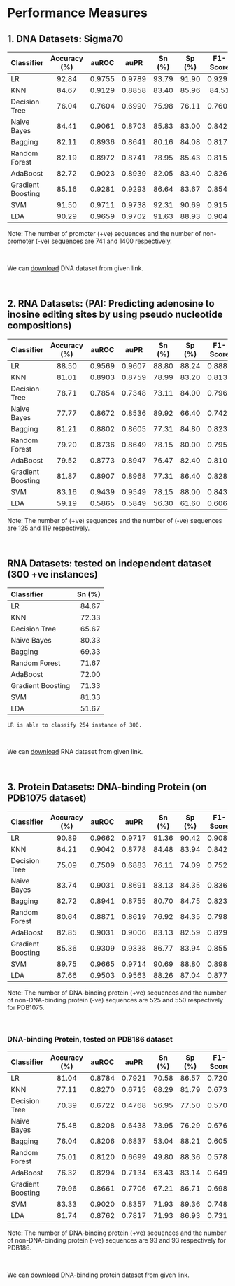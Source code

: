 # Performance Measures
## 1. DNA Datasets: Sigma70
| Classifier | Accuracy (%) |  auROC | auPR   | Sn (%) |  Sp (%)  | F1-Score |  MCC   |
| :---       | :---:        | :---:  |  :---: | :---:  | :---:    | :---:    | ---:  |
|LR |92.84|0.9755|0.9789|93.79|91.90|0.9293|0.8583|
|KNN|84.67|0.9129|0.8858|83.40|85.96|84.51|0.6954|
|Decision Tree|76.04|0.7604|0.6990|75.98|76.11|0.7601|0.5220|
|Naive Bayes|84.41|0.9061|0.8703|85.83|83.00|0.8420|0.6896|
|Bagging|82.11|0.8936|0.8641|80.16|84.08|0.8174|0.6439|
|Random Forest|82.19|0.8972|0.8741|78.95|85.43|0.8156|0.6466|
|AdaBoost|82.72|0.9023|0.8939|82.05|83.40|0.8264|0.6553|
|Gradient Boosting|85.16|0.9281|0.9293|86.64|83.67|0.8544|0.7050|
|SVM|91.50|0.9711|0.9738|92.31|90.69|0.9159|0.8306|
|LDA|90.29|0.9659|0.9702|91.63|88.93|0.9042|0.8067|

Note: The number of promoter (+ve) sequences and the number of non-promoter (-ve) sequences are 741 and 1400 respectively.

&nbsp;

We can [download](http://lin-group.cn/server/iPro70PseZNC/data.html) DNA dataset from given link.

&nbsp;

## 2. RNA Datasets: (PAI: Predicting adenosine to inosine editing sites by using pseudo nucleotide compositions)

| Classifier | Accuracy (%) |  auROC | auPR   | Sn (%) |  Sp (%)  | F1-Score |  MCC   |
| :---       | :---:        | :---:  |  :---: | :---:  | :---:    | :---:    | ---:  |
|LR|88.50|0.9569|0.9607|88.80|88.24|0.8886|0.7770|
|KNN|81.01|0.8903|0.8759|78.99|83.20|0.8134|0.6293|
|Decision Tree|78.71|0.7854|0.7348|73.11|84.00|0.7967|0.5938|
|Naive Bayes|77.77|0.8672|0.8536|89.92|66.40|0.7426|0.5861|
|Bagging|81.21|0.8802|0.8605|77.31|84.80|0.8233|0.6294|
|Random Forest|79.20|0.8736|0.8649|78.15|80.00|0.7959|0.5876|
|AdaBoost|79.52|0.8773|0.8947|76.47|82.40|0.8108|0.5961|
|Gradient Boosting|81.87|0.8907|0.8968|77.31|86.40|0.8289|0.6493|
|SVM|83.16|0.9439|0.9549|78.15|88.00|0.8433|0.6703|
|LDA|59.19|0.5865|0.5849|56.30|61.60|0.6063|0.1896|

Note: The number of (+ve) sequences and the number of (-ve) sequences are 125 and 119 respectively.

&nbsp;

## RNA Datasets: tested on independent dataset (300 +ve instances)
| Classifier |  Sn (%) |
| :---       | ---:  |
|LR|84.67|
|KNN|72.33|
|Decision Tree|65.67|
|Naive Bayes|80.33|
|Bagging|69.33|
|Random Forest|71.67|
|AdaBoost|72.00|
|Gradient Boosting|71.33|
|SVM|81.33|
|LDA|51.67|

`LR is able to classify 254 instance of 300.`

&nbsp;

We can [download](http://lin-group.cn/server/AtoI/data) RNA dataset from given link.

&nbsp;

## 3. Protein Datasets: DNA-binding Protein (on PDB1075 dataset)
| Classifier | Accuracy (%) |  auROC | auPR   | Sn (%) |  Sp (%)  | F1-Score |  MCC   |
| :---       | :---:        | :---:  |  :---: | :---:  | :---:    | :---:    | ---:  |
|LR| 90.89|0.9662|0.9717|91.36|90.42|0.9089|0.8186|
|KNN| 84.21|0.9042|0.8778|84.48|83.94|0.8425|0.6851|
|Decision Tree|75.09|0.7509|0.6883|76.11|74.09|0.7527|0.5039|
|Naive Bayes|83.74|0.9031|0.8691|83.13|84.35|0.8362|0.6756|
|Bagging|82.72|0.8941|0.8755|80.70|84.75|0.8233|0.6569|
|Random Forest|80.64|0.8871|0.8619|76.92|84.35|0.7988|0.6160|
|AdaBoost|82.85|0.9031|0.9006|83.13|82.59|0.8291|0.6578|
|Gradient Boosting|85.36|0.9309|0.9338|86.77|83.94|0.8555|0.7096|
|SVM|89.75|0.9665|0.9714|90.69|88.80|0.8983|0.7967|
|LDA|87.66|0.9503|0.9563|88.26|87.04|0.8774|0.7541|

Note: The number of DNA-binding protein (+ve) sequences and the number of non-DNA-binding protein (-ve) sequences are 525 and 550 respectively for PDB1075.

&nbsp;

### DNA-binding Protein, tested on PDB186 dataset
| Classifier | Accuracy (%) |  auROC | auPR   | Sn (%) |  Sp (%)  | F1-Score |  MCC   |
| :---       | :---:        | :---:  |  :---: | :---:  | :---:    | :---:    | :---:  |
|LR| 81.04 |0.8784|0.7921|70.58|86.57|0.7205|0.5783|
|KNN| 77.11 |0.8270|0.6715|68.29|81.79|0.6734|0.4990|
|Decision Tree |70.39|0.6722|0.4768|56.95|77.50|0.5706|0.3457|
|Naive Bayes |75.48|0.8208|0.6438|73.95|76.29|0.6769|0.4874|
|Bagging|76.04|0.8206|0.6837|53.04|88.21|0.6052|0.4480|
|Random Forest|75.01|0.8120|0.6699|49.80|88.36|0.5788|0.4211|
|AdaBoost|76.32|0.8294|0.7134|63.43|83.14|0.6496|0.4742|
|Gradient Boosting|79.96|0.8661|0.7706|67.21|86.71|0.6987|0.5519|
|SVM|83.33|0.9020|0.8357|71.93|89.36|0.7480|0.6259|
|LDA|81.74|0.8762|0.7817|71.93|86.93|0.7312|0.5937|

Note: The number of DNA-binding protein (+ve) sequences and the number of non-DNA-binding protein (-ve) sequences are 93 and  93 respectively for PDB186.

&nbsp;

We can [download](http://server.malab.cn/Local-DPP/Datasets.html) DNA-binding protein dataset from given link.

